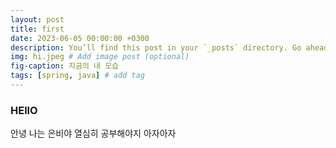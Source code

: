 ```yaml
---
layout: post
title: first
date: 2023-06-05 00:00:00 +0300
description: You’ll find this post in your `_posts` directory. Go ahead and edit it and re-build the site to see your changes. # Add post description (optional)
img: hi.jpeg # Add image post (optional)
fig-caption: 지금의 내 모습
tags: [spring, java] # add tag
---
```


### HEllO

안녕 나는 은비야
열심히 공부해야지 아자아자
